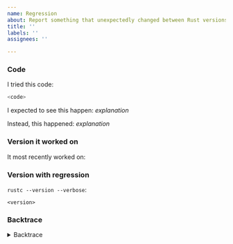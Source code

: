 ```yaml
---
name: Regression
about: Report something that unexpectedly changed between Rust versions.
title: ''
labels: ''
assignees: ''

---
```


<!--
Thank you for filing a regression report! 🐛 A regression is something that changed between versions of Rust but was not supposed to.

Please provide a short summary of the regression, along with any information you feel is relevant to replicate it.
-->

### Code

I tried this code:

```rust
<code>
```

I expected to see this happen: *explanation*

Instead, this happened: *explanation*

### Version it worked on

<!--
Provide the most recent version this worked on, for example:

It most recently worked on: Rust 1.47
-->

It most recently worked on: <!-- version -->

### Version with regression

<!--
Provide the version you are using that has the regression.
-->

`rustc --version --verbose`:
```
<version>
```

<!--
Did the compiler crash? If so, please provide a backtrace.
-->

### Backtrace
<!--
Include a backtrace in the code block by setting `RUST_BACKTRACE=1` in your
environment. E.g. `RUST_BACKTRACE=1 cargo build`.
-->
<details><summary>Backtrace</summary>
<p>

```
<backtrace>
```

</p>
</details>

<!--
If you know when this regression occurred, please add a line like below, replacing `{channel}` with one of stable, beta, or nightly.

@rustbot modify labels: +regression-from-stable-to-{channel} -regression-untriaged
-->
